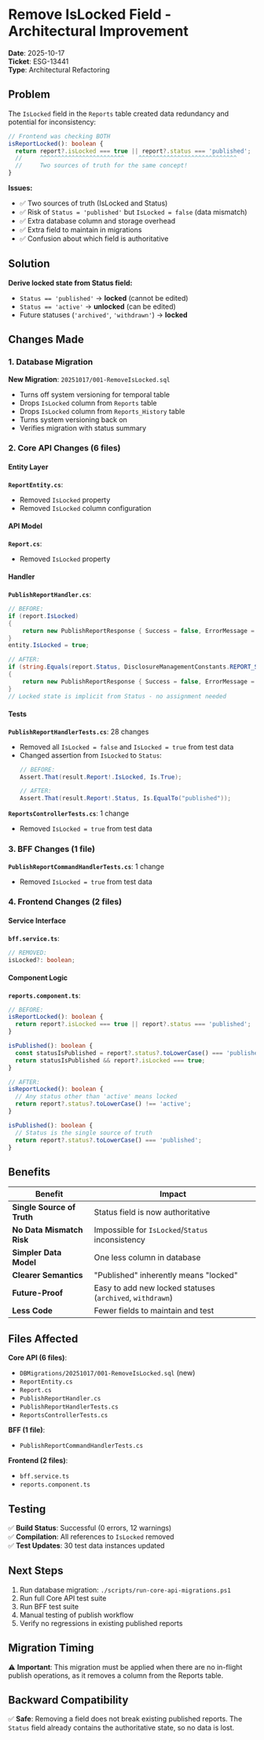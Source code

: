 # Remove IsLocked Field - Architectural Improvement

**Date**: 2025-10-17  
**Ticket**: ESG-13441  
**Type**: Architectural Refactoring

## Problem

The `IsLocked` field in the `Reports` table created data redundancy and potential for inconsistency:

```typescript
// Frontend was checking BOTH
isReportLocked(): boolean {
  return report?.isLocked === true || report?.status === 'published';
  //     ^^^^^^^^^^^^^^^^^^^^^^^^    ^^^^^^^^^^^^^^^^^^^^^^^^^^^^
  //     Two sources of truth for the same concept!
}
```

**Issues:**
- ✅ Two sources of truth (IsLocked and Status)
- ✅ Risk of `Status = 'published'` but `IsLocked = false` (data mismatch)
- ✅ Extra database column and storage overhead
- ✅ Extra field to maintain in migrations
- ✅ Confusion about which field is authoritative

## Solution

**Derive locked state from Status field:**
- `Status == 'published'` → **locked** (cannot be edited)
- `Status == 'active'` → **unlocked** (can be edited)
- Future statuses (`'archived'`, `'withdrawn'`) → **locked**

## Changes Made

### 1. Database Migration

**New Migration**: `20251017/001-RemoveIsLocked.sql`
- Turns off system versioning for temporal table
- Drops `IsLocked` column from `Reports` table
- Drops `IsLocked` column from `Reports_History` table
- Turns system versioning back on
- Verifies migration with status summary

### 2. Core API Changes (6 files)

#### Entity Layer
**`ReportEntity.cs`**:
- Removed `IsLocked` property
- Removed `IsLocked` column configuration

#### API Model
**`Report.cs`**:
- Removed `IsLocked` property

#### Handler
**`PublishReportHandler.cs`**:
```csharp
// BEFORE:
if (report.IsLocked)
{
    return new PublishReportResponse { Success = false, ErrorMessage = "Report is already locked" };
}
entity.IsLocked = true;

// AFTER:
if (string.Equals(report.Status, DisclosureManagementConstants.REPORT_STATUS_PUBLISHED, StringComparison.OrdinalIgnoreCase))
{
    return new PublishReportResponse { Success = false, ErrorMessage = "Report is already published" };
}
// Locked state is implicit from Status - no assignment needed
```

#### Tests
**`PublishReportHandlerTests.cs`**: 28 changes
- Removed all `IsLocked = false` and `IsLocked = true` from test data
- Changed assertion from `IsLocked` to `Status`:
  ```csharp
  // BEFORE:
  Assert.That(result.Report!.IsLocked, Is.True);
  
  // AFTER:
  Assert.That(result.Report!.Status, Is.EqualTo("published"));
  ```

**`ReportsControllerTests.cs`**: 1 change
- Removed `IsLocked = true` from test data

### 3. BFF Changes (1 file)

**`PublishReportCommandHandlerTests.cs`**: 1 change
- Removed `IsLocked = true` from test data

### 4. Frontend Changes (2 files)

#### Service Interface
**`bff.service.ts`**:
```typescript
// REMOVED:
isLocked?: boolean;
```

#### Component Logic
**`reports.component.ts`**:
```typescript
// BEFORE:
isReportLocked(): boolean {
  return report?.isLocked === true || report?.status === 'published';
}

isPublished(): boolean {
  const statusIsPublished = report?.status?.toLowerCase() === 'published';
  return statusIsPublished && report?.isLocked === true;
}

// AFTER:
isReportLocked(): boolean {
  // Any status other than 'active' means locked
  return report?.status?.toLowerCase() !== 'active';
}

isPublished(): boolean {
  // Status is the single source of truth
  return report?.status?.toLowerCase() === 'published';
}
```

## Benefits

| Benefit | Impact |
|---------|--------|
| **Single Source of Truth** | Status field is now authoritative |
| **No Data Mismatch Risk** | Impossible for `IsLocked`/`Status` inconsistency |
| **Simpler Data Model** | One less column in database |
| **Clearer Semantics** | "Published" inherently means "locked" |
| **Future-Proof** | Easy to add new locked statuses (`archived`, `withdrawn`) |
| **Less Code** | Fewer fields to maintain and test |

## Files Affected

**Core API (6 files)**:
- `DBMigrations/20251017/001-RemoveIsLocked.sql` (new)
- `ReportEntity.cs`
- `Report.cs`
- `PublishReportHandler.cs`
- `PublishReportHandlerTests.cs`
- `ReportsControllerTests.cs`

**BFF (1 file)**:
- `PublishReportCommandHandlerTests.cs`

**Frontend (2 files)**:
- `bff.service.ts`
- `reports.component.ts`

## Testing

✅ **Build Status**: Successful (0 errors, 12 warnings)  
✅ **Compilation**: All references to `IsLocked` removed  
✅ **Test Updates**: 30 test data instances updated

## Next Steps

1. Run database migration: `./scripts/run-core-api-migrations.ps1`
2. Run full Core API test suite
3. Run BFF test suite
4. Manual testing of publish workflow
5. Verify no regressions in existing published reports

## Migration Timing

⚠️ **Important**: This migration must be applied when there are no in-flight publish operations, as it removes a column from the Reports table.

## Backward Compatibility

✅ **Safe**: Removing a field does not break existing published reports. The `Status` field already contains the authoritative state, so no data is lost.

